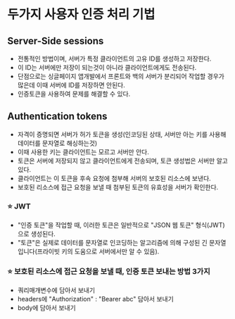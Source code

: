 # 두가지 사용자 인증 처리 기법

## Server-Side sessions

- 전통적인 방법이며, 서버가 특정 클라이언트의 고유 ID를 생성하고 저장한다.
- 이 ID는 서버에만 저장이 되는것이 아니라 클라이언트에게도 전송된다.
- 단점으로는 싱글페이지 앱개발에서 프론트와 백의 서버가 분리되어 작업할 경우가 많은데 이때 서버에 ID를 저장하면 안된다.
- 인증토큰을 사용하여 문제를 해결할 수 있다.

## Authentication tokens

- 자격이 증명되면 서버가 허가 토큰을 생성(인코딩된 상태, 서버만 아는 키를 사용해 데이터를 문자열로 해싱하는것)
- 이때 사용한 키는 클라이언트는 모르고 서버만 안다.
- 토큰은 서버에 저장되지 않고 클라이언트에게 전송되며, 토큰 생성법은 서버만 알고 있다.
- 클라이언트는 이 토큰을 후속 요청에 첨부해 서버의 보호된 리소스에 보낸다.
- 보호된 리소스에 접근 요청을 보낼 때 첨부된 토큰의 유효성을 서버가 확인한다.

### ⭐️ JWT

- "인증 토큰"을 작업할 때, 이러한 토큰은 일반적으로 "JSON 웹 토큰" 형식(JWT)으로 생성된다.
- "토큰"은 실제로 데이터를 문자열로 인코딩하는 알고리즘에 의해 구성된 긴 문자열입니다(프라이빗 키의 도움으로 서버에서만 알 수 있음).

### ⭐️ 보호된 리소스에 접근 요청을 보낼 때, 인증 토큰 보내는 방법 3가지

- 쿼리매개변수에 담아서 보내기
- headers에 "Authorization" : "Bearer abc" 담아서 보내기
- body에 담아서 보내기
